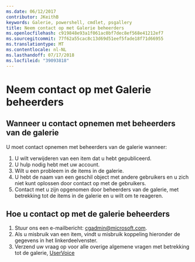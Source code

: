 ```yaml
---
ms.date: 06/12/2017
contributor: JKeithB
keywords: Galerie, powershell, cmdlet, psgallery
title: Neem contact op met Galerie beheerders
ms.openlocfilehash: c919848e93a1f061ac0bf7dec8ef568e41212ef7
ms.sourcegitcommit: 77f62a55cac8c13d69d51eef5fade18f71d66955
ms.translationtype: MT
ms.contentlocale: nl-NL
ms.lasthandoff: 07/17/2018
ms.locfileid: "39093818"
---
```

# <a name="contact-gallery-administrators"></a>Neem contact op met Galerie beheerders

## <a name="when-to-contact-gallery-administrators"></a>Wanneer u contact opnemen met beheerders van de galerie

U moet contact opnemen met beheerders van de galerie wanneer:

1. U wilt verwijderen van een item dat u hebt gepubliceerd.
2. U hulp nodig hebt met uw account.
3. Wilt u een probleem in de items in de galerie.
4. U hebt de naam van een geschil object met andere gebruikers en u zich niet kunt oplossen door contact op met de gebruikers.
5. Contact met u zijn opgenomen door beheerders van de galerie, met betrekking tot de items in de galerie en u wilt om te reageren.

## <a name="how-to-contact-gallery-administrators"></a>Hoe u contact op met de galerie beheerders

1. Stuur ons een e-mailbericht: <cgadmin@microsoft.com>.
2. Als u misbruik van een item, vindt u misbruik koppeling hieronder de gegevens in het linkerdeelvenster.
3. Verzend uw vraag op voor alle overige algemene vragen met betrekking tot de galerie, [UserVoice](http://windowsserver.uservoice.com/forums/301869-powershell)
